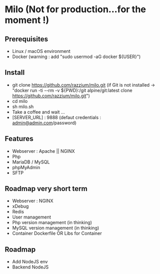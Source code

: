 # Milo (Not for production...for the moment !)
## Prerequisites
- Linux / macOS environment
- Docker (warning : add "sudo usermod -aG docker ${USER}")

## Install
- git clone https://github.com/razzium/milo.git (if Git is not installed -> "docker run  -ti --rm -v ${PWD}:/git alpine/git:latest clone https://github.com/razzium/milo.git")
- cd milo
- sh milo.sh
- Take a coffee and wait ...
- [SERVER_URL] : 9888 (defaut credentials : admin@admin.com/password)

## Features
  - Webserver : Apache || NGINX
  - Php
  - MariaDB / MySQL
  - phpMyAdmin
  - SFTP

## Roadmap very short term
  - Webserver : NGINX
  - xDebug
  - Redis
  - User management
  - Php version management (in thinking)
  - MySQL version management (in thinking)
  - Container Dockerfile OR Libs for Container
  
## Roadmap 
  - Add NodeJS env
  - Backend NodeJS
